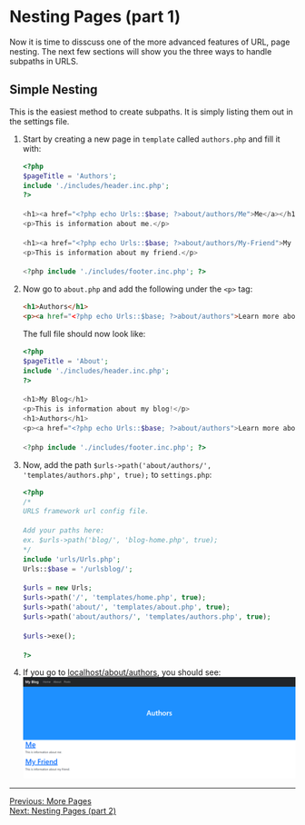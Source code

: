 # Nesting Pages (part 1)
Now it is time to disscuss one of the more advanced features of URL, page nesting. The next few sections will show you the three ways to handle subpaths in URLS.

## Simple Nesting
This is the easiest method to create subpaths. It is simply listing them out in the settings file.
1. Start by creating a new page in `template` called `authors.php` and fill it with:
   ```PHP
   <?php
   $pageTitle = 'Authors';
   include './includes/header.inc.php';
   ?>
   
   <h1><a href="<?php echo Urls::$base; ?>about/authors/Me">Me</a></h1>
   <p>This is information about me.</p>
   
   <h1><a href="<?php echo Urls::$base; ?>about/authors/My-Friend">My Friend</a></h1>
   <p>This is information about my friend.</p>
   
   <?php include './includes/footer.inc.php'; ?>
   ```
2. Now go to `about.php` and add the following under the `<p>` tag:
   ```HTML
   <h1>Authors</h1>
   <p><a href="<?php echo Urls::$base; ?>about/authors">Learn more about the authors!<a></p>
   ```
   The full file should now look like:
   ```PHP
   <?php
   $pageTitle = 'About';
   include './includes/header.inc.php';
   ?>
   
   <h1>My Blog</h1>
   <p>This is information about my blog!</p>
   <h1>Authors</h1>
   <p><a href="<?php echo Urls::$base; ?>about/authors">Learn more about the authors!<a></p>
   
   <?php include './includes/footer.inc.php'; ?>
   ```
3. Now, add the path `$urls->path('about/authors/', 'templates/authors.php', true);` to `settings.php`:
   ```PHP
   <?php
   /*
   URLS framework url config file.
   
   Add your paths here:
   ex. $urls->path('blog/', 'blog-home.php', true);
   */
   include 'urls/Urls.php';
   Urls::$base = '/urlsblog/';
   
   $urls = new Urls;
   $urls->path('/', 'templates/home.php', true);
   $urls->path('about/', 'templates/about.php', true);
   $urls->path('about/authors/', 'templates/authors.php', true);
   
   $urls->exe();
   
   ?>
   ```
4. If you go to [localhost/about/authors](http://localhost/about/authors), you should see:
   <picture>
       <img alt="Output" src="assets/authors_tutorial.png">
   </picture>
___
[Previous: More Pages](pages.md)  
[Next: Nesting Pages (part 2)](nesting_p2.md)
